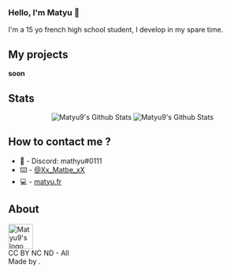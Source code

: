 ### Hello, I'm Matyu 🖖

I'm a 15 yo french high school student, I develop in my spare time.

## My projects
  **soon**

## Stats
<p align="center">
  <img alt="Matyu9's Github Stats" src="https://github-readme-stats.vercel.app/api?username=mathu9&show_icons=true&hide_border=true&theme=tokyonight&hide=issues" />
  <img alt="Matyu9's Github Stats" src="https://github-readme-stats.vercel.app/api/top-langs/?username=matyu9&show_icons=true&layout=compact&hide_border=true&theme=tokyonight" />
</p>

## How to contact me ?
* 📯 - Discord: mathyu#0111
* ⌨️ - [@Xx_Matbe_xX](https://twitter.com/Xx_Matbe_xX)
* 💻 - [matyu.fr](https://matyu.fr/)

## About
<img alt="Matyu9's logo" src="https://avatars.githubusercontent.com/u/59774749?v=4" width="50px" />
<br/>
CC BY NC ND - All <br>
Made by .
